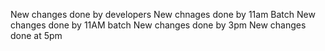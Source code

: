 New changes done by developers
New chnages done by 11am Batch
New changes done by 11AM batch
New changes done by 3pm
New changes done at 5pm
